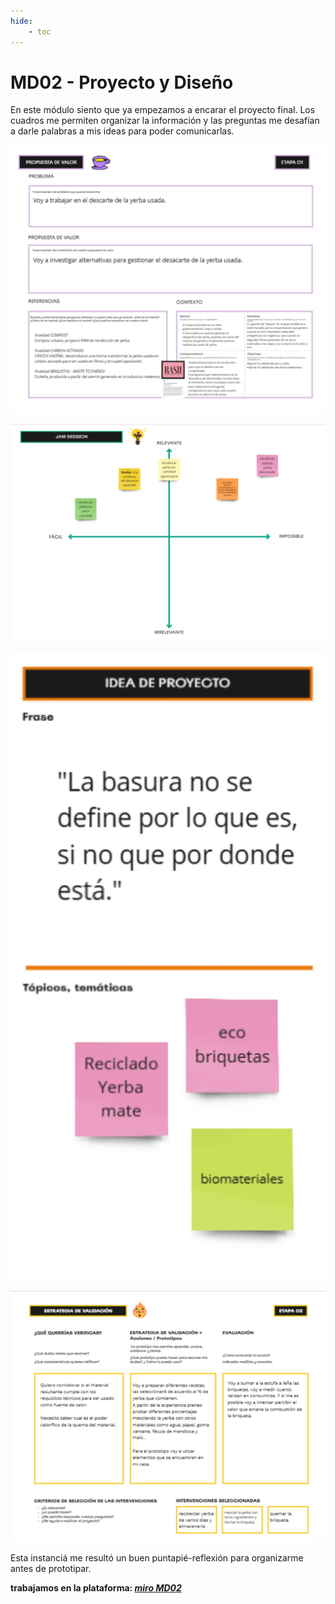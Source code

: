 ```yaml
---
hide:
    - toc
---
```


# MD02 - Proyecto y Diseño

En este módulo siento que ya empezamos a encarar el proyecto final. Los cuadros me permiten organizar la información y las preguntas me desafían a darle palabras a mis ideas para poder comunicarlas.

![](../images/MD02/md02_01.jpg)

![](../images/MD02/md02_02.jpg)

![](../images/MD02/md02_03.jpg)

![](../images/MD02/md02_04.jpg)

Esta instanciá me resultó un buen puntapié-reflexión para organizarme antes de prototipar.


**trabajamos en la plataforma: _[miro MD02](https://miro.com/app/board/uXjVK9Q-_oY=/)_**